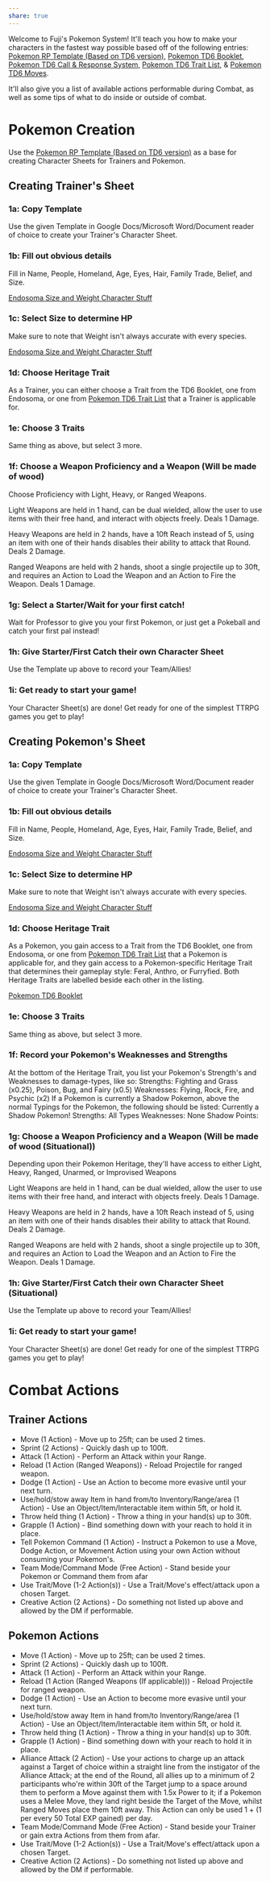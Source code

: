 ```yaml
---
share: true
---
```

Welcome to Fuji's Pokemon System! It'll teach you how to make your characters in the fastest way possible based off of the following entries: [Pokemon RP Template (Based on TD6 version)](Pokemon%20RP%20Template%20(Based%20on%20TD6%20version).md#), [Pokemon TD6 Booklet](Pokemon%20TD6%20Booklet.md#), [Pokemon TD6 Call & Response System](Pokemon%20TD6%20Call%20&%20Response%20System.md#), [Pokemon TD6 Trait List](Pokemon%20TD6%20Trait%20List.md#), & [Pokemon TD6 Moves](Pokemon%20TD6%20Moves.md#).

It'll also give you a list of available actions performable during Combat, as well as some tips of what to do inside or outside of combat.
# Pokemon Creation
Use the [Pokemon RP Template (Based on TD6 version)](Pokemon%20RP%20Template%20(Based%20on%20TD6%20version).md#) as a base for creating Character Sheets for Trainers and Pokemon.
## Creating Trainer's Sheet
### 1a: Copy Template
Use the given Template in Google Docs/Microsoft Word/Document reader of choice to create your Trainer's Character Sheet.
### 1b: Fill out obvious details
Fill in Name, People, Homeland, Age, Eyes, Hair, Family Trade, Belief, and Size.

[Endosoma Size and Weight Character Stuff](Endosoma%20Size%20and%20Weight%20Character%20Stuff.md#)
### 1c: Select Size to determine HP
Make sure to note that Weight isn't always accurate with every species.

[Endosoma Size and Weight Character Stuff](Endosoma%20Size%20and%20Weight%20Character%20Stuff.md#)
### 1d: Choose Heritage Trait
As a Trainer, you can either choose a Trait from the TD6 Booklet, one from Endosoma, or one from [Pokemon TD6 Trait List](Pokemon%20TD6%20Trait%20List.md#) that a Trainer is applicable for.
### 1e: Choose 3 Traits
Same thing as above, but select 3 more.
### 1f: Choose a Weapon Proficiency and a Weapon (Will be made of wood)
Choose Proficiency with Light, Heavy, or Ranged Weapons.

Light Weapons are held in 1 hand, can be dual wielded, allow the user to use items with their free hand, and interact with objects freely. Deals 1 Damage.

Heavy Weapons are held in 2 hands, have a 10ft Reach instead of 5, using an item with one of their hands disables their ability to attack that Round. Deals 2 Damage.

Ranged Weapons are held with 2 hands, shoot a single projectile up to 30ft, and requires an Action to Load the Weapon and an Action to Fire the Weapon. Deals 1 Damage.
### 1g: Select a Starter/Wait for your first catch!
Wait for Professor to give you your first Pokemon, or just get a Pokeball and catch your first pal instead!
### 1h: Give Starter/First Catch their own Character Sheet
Use the Template up above to record your Team/Allies! 
### 1i: Get ready to start your game!
Your Character Sheet(s) are done! Get ready for one of the simplest TTRPG games you get to play!


## Creating Pokemon's Sheet
### 1a: Copy Template
Use the given Template in Google Docs/Microsoft Word/Document reader of choice to create your Trainer's Character Sheet.
### 1b: Fill out obvious details
Fill in Name, People, Homeland, Age, Eyes, Hair, Family Trade, Belief, and Size.

[Endosoma Size and Weight Character Stuff](Endosoma%20Size%20and%20Weight%20Character%20Stuff.md#)
### 1c: Select Size to determine HP
Make sure to note that Weight isn't always accurate with every species.

[Endosoma Size and Weight Character Stuff](Endosoma%20Size%20and%20Weight%20Character%20Stuff.md#)
### 1d: Choose Heritage Trait
As a Pokemon, you gain access to a Trait from the TD6 Booklet, one from Endosoma, or one from [Pokemon TD6 Trait List](Pokemon%20TD6%20Trait%20List.md#) that a Pokemon is applicable for, and they gain access to a Pokemon-specific Heritage Trait that determines their gameplay style: Feral, Anthro, or Furryfied. Both Heritage Traits are labelled beside each other in the listing.

[Pokemon TD6 Booklet](Pokemon%20TD6%20Booklet.md#)
### 1e: Choose 3 Traits
Same thing as above, but select 3 more.
### 1f: Record your Pokemon's Weaknesses and Strengths
At the bottom of the Heritage Trait, you list your Pokemon's Strength's and Weaknesses to damage-types, like so:
	Strengths: Fighting and Grass (x0.25), Poison, Bug, and Fairy (x0.5)
	Weaknesses: Flying, Rock, Fire, and Psychic (x2)
If a Pokemon is currently a Shadow Pokemon, above the normal Typings for the Pokemon, the following should be listed:
	 Currently a Shadow Pokemon!
	 Strengths: All Types
	 Weaknesses: None
	 Shadow Points: 
### 1g: Choose a Weapon Proficiency and a Weapon (Will be made of wood (Situational))
Depending upon their Pokemon Heritage, they'll have access to either Light, Heavy, Ranged, Unarmed, or Improvised Weapons

Light Weapons are held in 1 hand, can be dual wielded, allow the user to use items with their free hand, and interact with objects freely. Deals 1 Damage.

Heavy Weapons are held in 2 hands, have a 10ft Reach instead of 5, using an item with one of their hands disables their ability to attack that Round. Deals 2 Damage.

Ranged Weapons are held with 2 hands, shoot a single projectile up to 30ft, and requires an Action to Load the Weapon and an Action to Fire the Weapon. Deals 1 Damage.
### 1h: Give Starter/First Catch their own Character Sheet (Situational)
Use the Template up above to record your Team/Allies! 
### 1i: Get ready to start your game!
Your Character Sheet(s) are done! Get ready for one of the simplest TTRPG games you get to play!



# Combat Actions

## Trainer Actions
- Move (1 Action) - Move up to 25ft; can be used 2 times.
- Sprint (2 Actions) -  Quickly dash up to 100ft.
- Attack (1 Action) - Perform an Attack within your Range.
- Reload (1 Action (Ranged Weapons)) - Reload Projectile for ranged weapon.
- Dodge (1 Action) - Use an Action to become more evasive until your next turn.
- Use/hold/stow away Item in hand from/to Inventory/Range/area (1 Action) - Use an Object/Item/Interactable item within 5ft, or hold it.
- Throw held thing (1 Action) - Throw a thing in your hand(s) up to 30ft.
- Grapple (1 Action) - Bind something down with your reach to hold it in place.
- Tell Pokemon Command (1 Action) - Instruct a Pokemon to use a Move, Dodge Action, or Movement Action using your own Action without consuming your Pokemon's.
- Team Mode/Command Mode (Free Action) - Stand beside your Pokemon or Command them from afar
- Use Trait/Move (1-2 Action(s)) - Use a Trait/Move's effect/attack upon a chosen Target.
- Creative Action (2 Actions) - Do something not listed up above and allowed by the DM if performable.
## Pokemon Actions
- Move (1 Action) - Move up to 25ft; can be used 2 times.
- Sprint (2 Actions) -  Quickly dash up to 100ft.
- Attack (1 Action) - Perform an Attack within your Range.
- Reload (1 Action (Ranged Weapons (If applicable))) - Reload Projectile for ranged weapon.
- Dodge (1 Action) - Use an Action to become more evasive until your next turn.
- Use/hold/stow away Item in hand from/to Inventory/Range/area (1 Action) - Use an Object/Item/Interactable item within 5ft, or hold it.
- Throw held thing (1 Action) - Throw a thing in your hand(s) up to 30ft.
- Grapple (1 Action) - Bind something down with your reach to hold it in place.
- Alliance Attack (2 Action) - Use your actions to charge up an attack against a Target of choice within a straight line from the instigator of the Alliance Attack; at the end of the Round, all allies up to a minimum of 2 participants who're within 30ft of the Target jump to a space around them to perform a Move against them with 1.5x Power to it; if a Pokemon uses a Melee Move, they land right beside the Target of the Move, whilst Ranged Moves place them 10ft away. This Action can only be used 1 + (1 per every 50 Total EXP gained) per day.
- Team Mode/Command Mode (Free Action) - Stand beside your Trainer or gain extra Actions from them from afar.
- Use Trait/Move (1-2 Action(s)) - Use a Trait/Move's effect/attack upon a chosen Target.
- Creative Action (2 Actions) - Do something not listed up above and allowed by the DM if performable.




